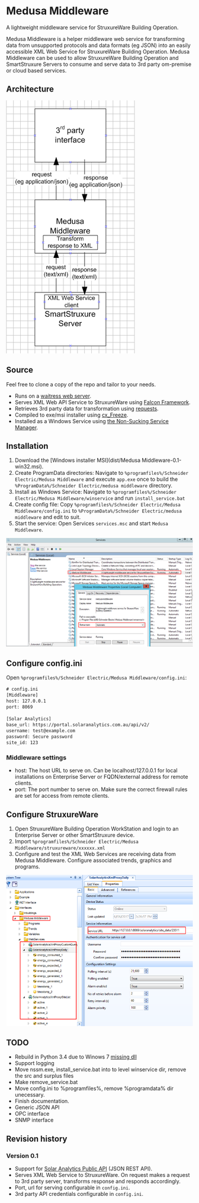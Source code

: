# Medusa Middleware
A lightweight middleware service for StruxureWare Building Operation.

Medusa Middleware is a helper middleware web service for transforming data from unsupported protocols and data formats (eg JSON) into an easily accessible XML Web Service for StruxureWare Building Operation. Medusa Middleware can be used to allow StruxureWare Building Operation and SmartStruxure Servers to consume and serve data to 3rd party om-premise or cloud based services.

## Architecture
![Image of System Architecture](img/architecture.png)

## Source
Feel free to clone a copy of the repo and tailor to your needs.

- Runs on a [waitress web server](http://docs.pylonsproject.org/projects/waitress/en/latest/).
- Serves XML Web API Service to StruxureWare using [Falcon Framework](https://falconframework.org/).
- Retrieves 3rd party data for transformation using [requests](http://docs.python-requests.org/en/master/).
- Compiled to exe/msi installer using [cx_Freeze]().
- Installed as a Windows Service using [the Non-Sucking Service Manager](http://nssm.cc).

## Installation
1. Download the [Windows installer MSI](dist/Medusa Middleware-0.1-win32.msi).
2. Create ProgramData directories: Navigate to `%programfiles%/Schneider Electric/Medusa Middleware` and execute `app.exe` once to build the `%ProgramData%/Schneider Electric/medusa middleware` directory.
3. Install as Windows Service: Navigate to `%programfiles%/Schneider Electric/Medusa Middleware/winservice` and run `install_service.bat`
4. Create config file: Copy `%programfiles%/Schneider Electric/Medusa Middleware/config.ini` to `%ProgramData%/Schneider Electric/medusa middleware` and edit to suit.
5. Start the service: Open Services `services.msc` and start `Medusa Middleware`.

![Image of Windows Service](img/services.msc.png)

## Configure config.ini
Open `%programfiles%/Schneider Electric/Medusa Middleware/config.ini`:

```
# config.ini
[Middleware]
host: 127.0.0.1
port: 8069

[Solar Analytics]
base_url: https://portal.solaranalytics.com.au/api/v2/
username: test@example.com
password: Secure password
site_id: 123
```

### Middleware settings
 - host: The host URL to serve on. Can be localhost/127.0.0.1 for local installations on Enterprise Server or FQDN/external address for remote clients.
 - port: The port number to serve on. Make sure the correct firewall rules are set for access from remote clients.

## Configure StruxureWare
1. Open StruxureWare Building Operation WorkStation and login to an Enterprise Server or other SmartStruxure device.
2. Import `%programfiles%/Schneider Electric/Medusa Middleware/struxureware/xxxxxx.xml`
3. Configure and test the XML Web Services are receiving data from Medusa Middleware. Configure associated trends, graphics and programs.

![Image of StruxureWare Building Operation XML Web Service interfaces to local Medusa Middleware](img/sbo_xml_web_service.png)

## TODO
 - Rebuild in Python 3.4 due to Winows 7 [missing dll](https://github.com/pyinstaller/pyinstaller/issues/1588)
 - Support logging
 - Move nssm.exe, install_service.bat into to level winservice dir, remove the src and surplus files
 - Make remove_service.bat
 - Move config.ini to %programfiles%, remove %programdata% dir unecessary.
 - Finish documentation.
 - Generic JSON API
 - OPC interface
 - SNMP interface

## Revision history

### Version 0.1
 - Support for [Solar Analytics Public API](http://docs.solaranalyticsapi.apiary.io/#) (JSON REST API).
 - Serves XML Web Service to StruxureWare. On request makes a request to 3rd party server, transforms response and responds accordingly.
 - Port, url for serving configurable in `config.ini`.
 - 3rd party API credentials configurable in `config.ini`.

